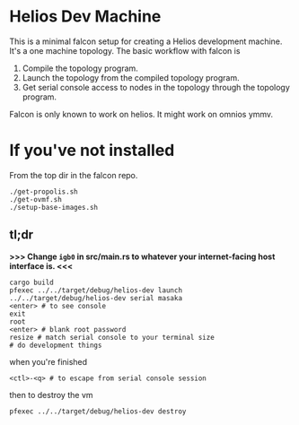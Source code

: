 # Helios Dev Machine

This is a minimal falcon setup for creating a Helios development machine. It's a
one machine topology. The basic workflow with falcon is

1. Compile the topology program.
2. Launch the topology from the compiled topology program.
3. Get serial console access to nodes in the topology through the topology
   program.

Falcon is only known to work on helios. It might work on omnios ymmv.

# If you've not installed

From the top dir in the falcon repo.

```
./get-propolis.sh
./get-ovmf.sh
./setup-base-images.sh
```

## tl;dr

**>>> Change `igb0` in src/main.rs to whatever your internet-facing host interface
is. <<<**

```shell
cargo build
pfexec ../../target/debug/helios-dev launch
../../target/debug/helios-dev serial masaka
<enter> # to see console
exit
root
<enter> # blank root password
resize # match serial console to your terminal size
# do development things
```

when you're finished

```shell
<ctl>-<q> # to escape from serial console session
```

then to destroy the vm

```shell
pfexec ../../target/debug/helios-dev destroy
```
